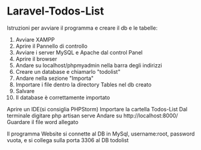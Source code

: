 # Laravel-Todos-List
Istruzioni per avviare il programma e creare il db e le tabelle:

1. Avviare XAMPP
2. Aprire il Pannello di controllo
3. Avviare i server MySQL e Apache dal control Panel
4. Aprire il browser
5. Andare su localhost/phpmyadmin nella barra degli indirizzi
6.  Creare un database e chiamarlo "todolist" 
7. Andare nella sezione "Importa"
8. Importare i file dentro la directory Tables nel db creato
9. Salvare
10. Il database è correttamente importato

Aprire un IDE(si consiglia PHPStorm)
Importare la cartella Todos-List
Dal terminale digitare php artisan serve
Andare su http://localhost:8000/
Guardare il file word allegato

Il programma Website si connette al DB in MySql, username:root, password vuota, e si collega sulla porta 3306 al DB todolist
